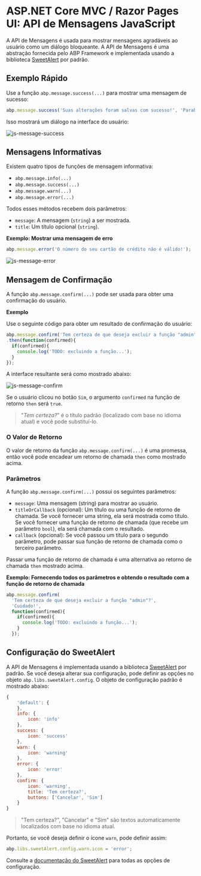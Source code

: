 # ASP.NET Core MVC / Razor Pages UI: API de Mensagens JavaScript

A API de Mensagens é usada para mostrar mensagens agradáveis ao usuário como um diálogo bloqueante. A API de Mensagens é uma abstração fornecida pelo ABP Framework e implementada usando a biblioteca [SweetAlert](https://sweetalert.js.org/) por padrão.

## Exemplo Rápido

Use a função `abp.message.success(...)` para mostrar uma mensagem de sucesso:

````js
abp.message.success('Suas alterações foram salvas com sucesso!', 'Parabéns');
````

Isso mostrará um diálogo na interface do usuário:

![js-message-success](../../../images/js-message-success.png)

## Mensagens Informativas

Existem quatro tipos de funções de mensagem informativa:

* `abp.message.info(...)`
* `abp.message.success(...)`
* `abp.message.warn(...)`
* `abp.message.error(...)`

Todos esses métodos recebem dois parâmetros:

* `message`: A mensagem (`string`) a ser mostrada.
* `title`: Um título opcional (`string`).

**Exemplo: Mostrar uma mensagem de erro**

````js
abp.message.error('O número do seu cartão de crédito não é válido!');
````

![js-message-error](../../../images/js-message-error.png)

## Mensagem de Confirmação

A função `abp.message.confirm(...)` pode ser usada para obter uma confirmação do usuário.

**Exemplo**

Use o seguinte código para obter um resultado de confirmação do usuário:

````js
abp.message.confirm('Tem certeza de que deseja excluir a função "admin"?')
.then(function(confirmed){
  if(confirmed){
    console.log('TODO: excluindo a função...');
  }
});
````

A interface resultante será como mostrado abaixo:

![js-message-confirm](../../../images/js-message-confirm.png)

Se o usuário clicou no botão `Sim`, o argumento `confirmed` na função de retorno `then` será `true`.

> "*Tem certeza?*" é o título padrão (localizado com base no idioma atual) e você pode substituí-lo.

### O Valor de Retorno

O valor de retorno da função `abp.message.confirm(...)` é uma promessa, então você pode encadear um retorno de chamada `then` como mostrado acima.

### Parâmetros

A função `abp.message.confirm(...)` possui os seguintes parâmetros:

* `message`: Uma mensagem (string) para mostrar ao usuário.
* `titleOrCallback` (opcional): Um título ou uma função de retorno de chamada. Se você fornecer uma string, ela será mostrada como título. Se você fornecer uma função de retorno de chamada (que recebe um parâmetro `bool`), ela será chamada com o resultado.
* `callback` (opcional): Se você passou um título para o segundo parâmetro, pode passar sua função de retorno de chamada como o terceiro parâmetro.

Passar uma função de retorno de chamada é uma alternativa ao retorno de chamada `then` mostrado acima.

**Exemplo: Fornecendo todos os parâmetros e obtendo o resultado com a função de retorno de chamada**

````js
abp.message.confirm(
  'Tem certeza de que deseja excluir a função "admin"?',
  'Cuidado!',
  function(confirmed){
    if(confirmed){
      console.log('TODO: excluindo a função...');
    }
  });
````

## Configuração do SweetAlert

A API de Mensagens é implementada usando a biblioteca [SweetAlert](https://sweetalert.js.org/) por padrão. Se você deseja alterar sua configuração, pode definir as opções no objeto `abp.libs.sweetAlert.config`. O objeto de configuração padrão é mostrado abaixo:

````js
{
    'default': {
    },
    info: {
        icon: 'info'
    },
    success: {
        icon: 'success'
    },
    warn: {
        icon: 'warning'
    },
    error: {
        icon: 'error'
    },
    confirm: {
        icon: 'warning',
        title: 'Tem certeza?',
        buttons: ['Cancelar', 'Sim']
    }
}
````

> "Tem certeza?", "Cancelar" e "Sim" são textos automaticamente localizados com base no idioma atual.

Portanto, se você deseja definir o ícone `warn`, pode definir assim:

````js
abp.libs.sweetAlert.config.warn.icon = 'error';
````

Consulte a [documentação do SweetAlert](https://sweetalert.js.org/) para todas as opções de configuração.